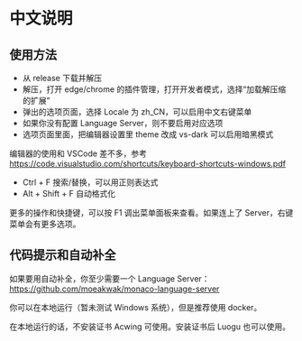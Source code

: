 # 中文说明

## 使用方法

- 从 release 下载并解压
- 解压，打开 edge/chrome 的插件管理，打开开发者模式，选择“加载解压缩的扩展”
- 弹出的选项页面，选择 Locale 为 zh_CN，可以启用中文右键菜单
- 如果你没有配置 Language Server，则不要启用对应选项
- 选项页面里面，把编辑器设置里 theme 改成 vs-dark 可以启用暗黑模式

编辑器的使用和 VSCode 差不多，参考 https://code.visualstudio.com/shortcuts/keyboard-shortcuts-windows.pdf

- Ctrl + F 搜索/替换，可以用正则表达式
- Alt + Shift + F 自动格式化

更多的操作和快捷键，可以按 F1 调出菜单面板来查看。如果连上了 Server，右键菜单会有更多选项。

## 代码提示和自动补全

如果要用自动补全，你至少需要一个 Language Server：https://github.com/moeakwak/monaco-language-server

你可以在本地运行（暂未测试 Windows 系统），但是推荐使用 docker。

在本地运行的话，不安装证书 Acwing 可使用。安装证书后 Luogu 也可以使用。